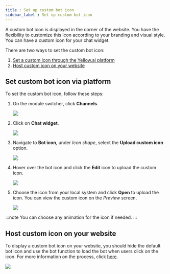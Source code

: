```yaml
---
title : Set up custom bot icon 
sidebar_label : Set up custom bot icon
---
```


A custom bot icon is displayed in the corner of the website. You have the flexibility to customize this icon according to your branding and visual style. You can have a custom icon for your chat widget.

There are two ways to set the custom bot icon:

1. [Set a custom icon through the Yellow.ai platform](#set-custom-bot-icon-via-platform)
2. [Host custom icon on your website](#host-custom-icon-on-your-website)


## Set custom bot icon via platform

To set the custom bot icon, follow these steps:

1. On the module switcher, click **Channels**.

   ![](https://i.imgur.com/UuFZ2eR.png)

3. Click on **Chat widget**.

   ![](https://i.imgur.com/1KzP77W.png)
   
4. Navigate to **Bot icon**, under *Icon shape*, select the **Upload custom icon** option. 
	 	 
	 ![](https://i.imgur.com/O9LuvOa.png)
	 
5. Hover over the bot icon and click the **Edit** icon to upload the custom icon.	

     ![](https://i.imgur.com/qFFMt8U.png)
	 
6. Choose the icon from your local  system and click **Open** to upload the icon. You can view the custom icon on the *Preview* screen.

     ![](https://i.imgur.com/tN4dcvc.png)

:::note
You can choose any animation for the icon if needed. 
:::


## Host custom icon on your website

To display a custom bot icon on your website, you should hide the default bot icon and use the bot function to load the bot when users click on the icon. For more information on the process, click [here](https://docs.yellow.ai/docs/platform_concepts/channelConfiguration/function-widgets#11-hide-the-bot-by-default).

   ![](https://i.imgur.com/wTZM4oP.jpg)